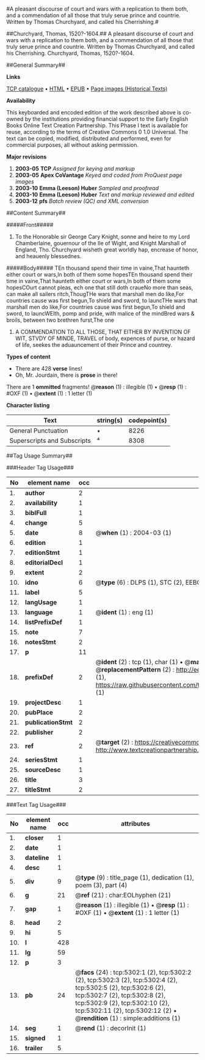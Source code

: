 #A pleasant discourse of court and wars with a replication to them both, and a commendation of all those that truly serue prince and countrie. Written by Thomas Churchyard, and called his Cherrishing.#

##Churchyard, Thomas, 1520?-1604.##
A pleasant discourse of court and wars with a replication to them both, and a commendation of all those that truly serue prince and countrie. Written by Thomas Churchyard, and called his Cherrishing.
Churchyard, Thomas, 1520?-1604.

##General Summary##

**Links**

[TCP catalogue](http://www.ota.ox.ac.uk/tcp/)  • 
[HTML](http://tei.it.ox.ac.uk/tcp/Texts-HTML/free/A18/A18752.html)  • 
[EPUB](http://tei.it.ox.ac.uk/tcp/Texts-EPUB/free/A18/A18752.epub) • 
[Page images (Historical Texts)](https://data.historicaltexts.jisc.ac.uk/view?pubId=eebo-99840772e&pageId=eebo-99840772e-5302-1)

**Availability**

This keyboarded and encoded edition of the
	       work described above is co-owned by the institutions
	       providing financial support to the Early English Books
	       Online Text Creation Partnership. This Phase I text is
	       available for reuse, according to the terms of Creative
	       Commons 0 1.0 Universal. The text can be copied,
	       modified, distributed and performed, even for
	       commercial purposes, all without asking permission.

**Major revisions**

1. __2003-05__ __TCP__ *Assigned for keying and markup*
1. __2003-05__ __Apex CoVantage__ *Keyed and coded from ProQuest page images*
1. __2003-10__ __Emma (Leeson) Huber__ *Sampled and proofread*
1. __2003-10__ __Emma (Leeson) Huber__ *Text and markup reviewed and edited*
1. __2003-12__ __pfs__ *Batch review (QC) and XML conversion*

##Content Summary##

#####Front#####

1. To the Honorable sir George Cary Knight, sonne and heire to my Lord Chamberlaine, gouernour of the Ile of Wight, and Knight Marshall of England, Tho. Churchyard wisheth great worldly hap, encrease of honor, and heauenly blessednes.

#####Body#####
TEn thousand spend their time in vaine,That haunteth either court or wars,In both of them some hopesTEn thousand spend their time in vaine,That haunteth either court or wars,In both of them some hopesCOurt cannot pleas, ech one that still doth craueNo more than seas, can make all sailers ritch,ThougTHe wars that marshall men do like,For countries cause was first begun,To shield and sword, to launcTHe wars that marshall men do like,For countries cause was first begun,To shield and sword, to launcWElth, pomp and pride, with malice of the mindBred wars & broils, between two brethren furst,The one
1. A COMMENDATION TO ALL THOSE, THAT EITHER BY INVENTION OF WIT, STVDY OF MINDE, TRAVEL of body, expences of purse, or hazard of life, seekes the aduauncement of their Prince and countrey.

**Types of content**

  * There are 428 **verse** lines!
  * Oh, Mr. Jourdain, there is **prose** in there!

There are 1 **ommitted** fragments! 
 @__reason__ (1) : illegible (1)  •  @__resp__ (1) : #OXF (1)  •  @__extent__ (1) : 1 letter (1)

**Character listing**


|Text|string(s)|codepoint(s)|
|---|---|---|
|General Punctuation|•|8226|
|Superscripts             and Subscripts|⁴|8308|

##Tag Usage Summary##

###Header Tag Usage###

|No|element name|occ|attributes|
|---|---|---|---|
|1.|__author__|2||
|2.|__availability__|1||
|3.|__biblFull__|1||
|4.|__change__|5||
|5.|__date__|8| @__when__ (1) : 2004-03 (1)|
|6.|__edition__|1||
|7.|__editionStmt__|1||
|8.|__editorialDecl__|1||
|9.|__extent__|2||
|10.|__idno__|6| @__type__ (6) : DLPS (1), STC (2), EEBO-CITATION (1), PROQUEST (1), VID (1)|
|11.|__label__|5||
|12.|__langUsage__|1||
|13.|__language__|1| @__ident__ (1) : eng (1)|
|14.|__listPrefixDef__|1||
|15.|__note__|7||
|16.|__notesStmt__|2||
|17.|__p__|11||
|18.|__prefixDef__|2| @__ident__ (2) : tcp (1), char (1)  •  @__matchPattern__ (2) : ([0-9\-]+):([0-9IVX]+) (1), (.+) (1)  •  @__replacementPattern__ (2) : http://eebo.chadwyck.com/downloadtiff?vid=$1&page=$2 (1), https://raw.githubusercontent.com/textcreationpartnership/Texts/master/tcpchars.xml#$1 (1)|
|19.|__projectDesc__|1||
|20.|__pubPlace__|2||
|21.|__publicationStmt__|2||
|22.|__publisher__|2||
|23.|__ref__|2| @__target__ (2) : https://creativecommons.org/publicdomain/zero/1.0/ (1), http://www.textcreationpartnership.org/docs/. (1)|
|24.|__seriesStmt__|1||
|25.|__sourceDesc__|1||
|26.|__title__|3||
|27.|__titleStmt__|2||


###Text Tag Usage###

|No|element name|occ|attributes|
|---|---|---|---|
|1.|__closer__|1||
|2.|__date__|1||
|3.|__dateline__|1||
|4.|__desc__|1||
|5.|__div__|9| @__type__ (9) : title_page (1), dedication (1), poem (3), part (4)|
|6.|__g__|21| @__ref__ (21) : char:EOLhyphen (21)|
|7.|__gap__|1| @__reason__ (1) : illegible (1)  •  @__resp__ (1) : #OXF (1)  •  @__extent__ (1) : 1 letter (1)|
|8.|__head__|2||
|9.|__hi__|5||
|10.|__l__|428||
|11.|__lg__|59||
|12.|__p__|3||
|13.|__pb__|24| @__facs__ (24) : tcp:5302:1 (2), tcp:5302:2 (2), tcp:5302:3 (2), tcp:5302:4 (2), tcp:5302:5 (2), tcp:5302:6 (2), tcp:5302:7 (2), tcp:5302:8 (2), tcp:5302:9 (2), tcp:5302:10 (2), tcp:5302:11 (2), tcp:5302:12 (2)  •  @__rendition__ (1) : simple:additions (1)|
|14.|__seg__|1| @__rend__ (1) : decorInit (1)|
|15.|__signed__|1||
|16.|__trailer__|5||
